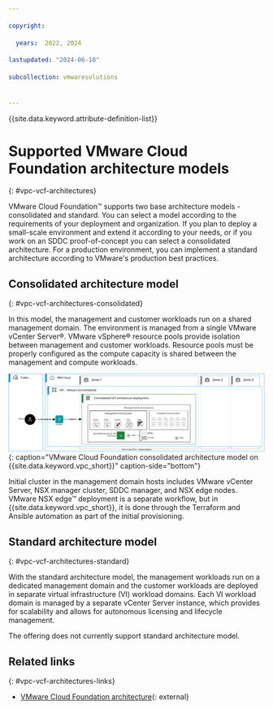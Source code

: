 ```yaml
---

copyright:

  years:  2022, 2024

lastupdated: "2024-06-18"

subcollection: vmwaresolutions


---
```


{{site.data.keyword.attribute-definition-list}}

# Supported VMware Cloud Foundation architecture models
{: #vpc-vcf-architectures}

VMware Cloud Foundation™ supports two base architecture models - consolidated and standard. You can select a model according to the requirements of your deployment and organization. If you plan to deploy a small-scale environment and extend it according to your needs, or if you work on an SDDC proof-of-concept you can select a consolidated architecture. For a production environment, you can implement a standard architecture according to VMware's production best practices.

## Consolidated architecture model
{: #vpc-vcf-architectures-consolidated}

In this model, the management and customer workloads run on a shared management domain. The environment is managed from a single VMware vCenter Server®. VMware vSphere® resource pools provide isolation between management and customer workloads. Resource pools must be properly configured as the compute capacity is shared between the management and compute workloads.

![VMware Cloud Foundation consolidated architecture model on {{site.data.keyword.vpc_short}}](../../images/vcf-vpc-v2-arch-cons.svg "VMware Cloud Foundation consolidated architecture model on {{site.data.keyword.vpc_short}}."){: caption="VMware Cloud Foundation consolidated architecture model on {{site.data.keyword.vpc_short}}" caption-side="bottom"}

Initial cluster in the management domain hosts includes VMware vCenter Server, NSX manager cluster, SDDC manager, and NSX edge nodes. VMware NSX edge™ deployment is a separate workflow, but in {{site.data.keyword.vpc_short}}, it is done through the Terraform and Ansible automation as part of the initial provisioning.

## Standard architecture model
{: #vpc-vcf-architectures-standard}

With the standard architecture model, the management workloads run on a dedicated management domain and the customer workloads are deployed in separate virtual infrastructure (VI) workload domains. Each VI workload domain is managed by a separate vCenter Server instance, which provides for scalability and allows for autonomous licensing and lifecycle management. 

The offering does not currently support standard architecture model.


## Related links
{: #vpc-vcf-architectures-links}

* [VMware Cloud Foundation architecture](https://docs.vmware.com/en/VMware-Cloud-Foundation/5.1/vcf-getting-started/GUID-C6AF75AE-569C-49F8-A15E-E9A6EF9549DA.html){: external}

